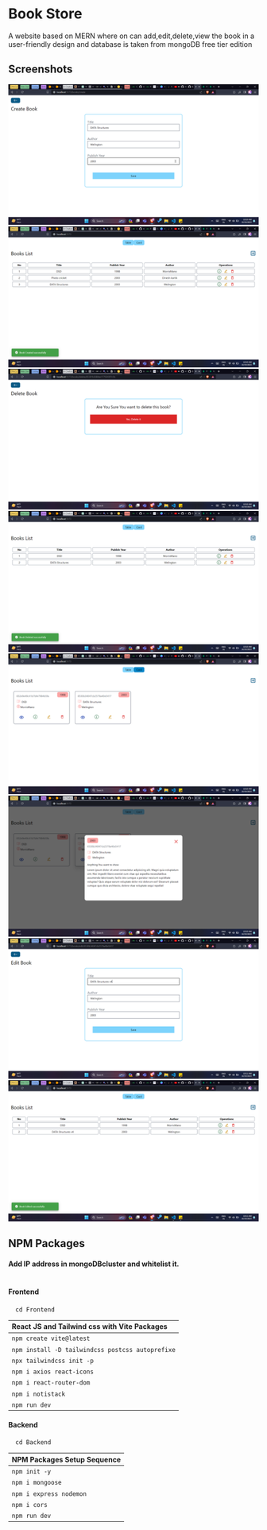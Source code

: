 # Book Store

A website based on MERN where on can add,edit,delete,view the book in a user-friendly design and database is taken from mongoDB free tier edition

## Screenshots

![App Screenshot](<./Images/Screenshot (499).png>)
![App Screenshot](<./Images/Screenshot (500).png>)
![App Screenshot](<./Images/Screenshot (501).png>)
![App Screenshot](<./Images/Screenshot (502).png>)
![App Screenshot](<./Images/Screenshot (503).png>)
![App Screenshot](<./Images/Screenshot (504).png>)
![App Screenshot](<./Images/Screenshot (505).png>)
![App Screenshot](<./Images/Screenshot (506).png>)

## NPM Packages

#### Add IP address in mongoDBcluster and whitelist it.

#

#### Frontend

```http
  cd Frontend
```

| React JS and Tailwind css with Vite Packages     |
| :----------------------------------------------- |
| `npm create vite@latest`                         |
| `npm install -D tailwindcss postcss autoprefixe` |
| `npx tailwindcss init -p`                        |
| `npm i axios react-icons`                        |
| `npm i react-router-dom`                         |
| `npm i notistack`                                |
| `npm run dev `                                   |

#### Backend

```http
  cd Backend
```

| NPM Packages Setup Sequence |
| :-------------------------- |
| `npm init -y`               |
| `npm i mongoose`            |
| `npm i express nodemon`     |
| `npm i cors`                |
| `npm run dev `              |
